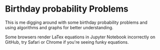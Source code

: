 # Birthday probability Problems

This is me digging around with some birthday probability problems and using algorithms and graphs for better understanding. 

Some browsers render LaTex equations in Jupyter Notebook incorrectly on GitHub, try Safari or Chrome if you're seeing funky equations.
